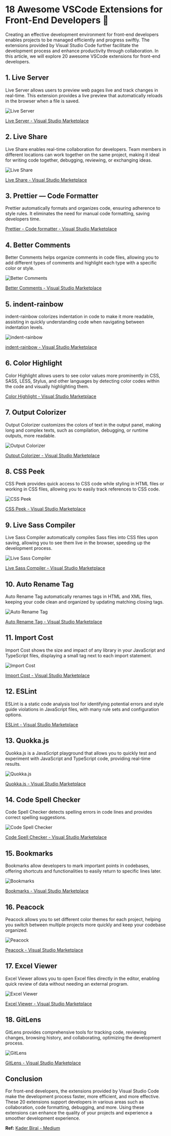 # 18 Awesome VSCode Extensions for Front-End Developers 🚀

Creating an effective development environment for front-end developers enables projects to be managed efficiently and progress swiftly. The extensions provided by Visual Studio Code further facilitate the development process and enhance productivity through collaboration. In this article, we will explore 20 awesome VSCode extensions for front-end developers.

## 1. Live Server

Live Server allows users to preview web pages live and track changes in real-time. This extension provides a live preview that automatically reloads in the browser when a file is saved.

![Live Server](https://miro.medium.com/v2/resize:fit:700/1*CfYU3dAoc-39eAJf2hgb3A.gif)

[Live Server - Visual Studio Marketplace](https://marketplace.visualstudio.com/items?itemName=ritwickdey.LiveServer&source=post_page-----fb694995ff3d--------------------------------)

## 2. Live Share

Live Share enables real-time collaboration for developers. Team members in different locations can work together on the same project, making it ideal for writing code together, debugging, reviewing, or exchanging ideas.

![Live Share](https://miro.medium.com/v2/resize:fit:700/1*fElj1FcN_37weqKkM4aktg.png)

[Live Share - Visual Studio Marketplace](https://marketplace.visualstudio.com/items?itemName=MS-vsliveshare.vsliveshare&source=post_page-----fb694995ff3d--------------------------------)

## 3. Prettier — Code Formatter

Prettier automatically formats and organizes code, ensuring adherence to style rules. It eliminates the need for manual code formatting, saving developers time.

[Prettier - Code formatter - Visual Studio Marketplace](https://marketplace.visualstudio.com/items?itemName=esbenp.prettier-vscode&source=post_page-----fb694995ff3d--------------------------------)

## 4. Better Comments

Better Comments helps organize comments in code files, allowing you to add different types of comments and highlight each type with a specific color or style.

![Better Comments](https://miro.medium.com/v2/resize:fit:459/1*dt0ryLQcGRBFXtYtNPnJeQ.png)

[Better Comments - Visual Studio Marketplace](https://marketplace.visualstudio.com/items?itemName=aaron-bond.better-comments&source=post_page-----fb694995ff3d--------------------------------)

## 5. indent-rainbow

indent-rainbow colorizes indentation in code to make it more readable, assisting in quickly understanding code when navigating between indentation levels.

![indent-rainbow](https://miro.medium.com/v2/resize:fit:525/1*RGiqPajk4QcoGLr8bHdQBA.png)

[indent-rainbow - Visual Studio Marketplace](https://marketplace.visualstudio.com/items?itemName=oderwat.indent-rainbow&source=post_page-----fb694995ff3d--------------------------------)

## 6. Color Highlight

Color Highlight allows users to see color values more prominently in CSS, SASS, LESS, Stylus, and other languages by detecting color codes within the code and visually highlighting them.

[Color Highlight - Visual Studio Marketplace](https://marketplace.visualstudio.com/items?itemName=naumovs.color-highlight&source=post_page-----fb694995ff3d--------------------------------)

## 7. Output Colorizer

Output Colorizer customizes the colors of text in the output panel, making long and complex texts, such as compilation, debugging, or runtime outputs, more readable.

![Output Colorizer](https://miro.medium.com/v2/resize:fit:700/1*IFWVCdNagzI7stRMNQKNKw.jpeg)

[Output Colorizer - Visual Studio Marketplace](https://marketplace.visualstudio.com/items?itemName=IBM.output-colorizer&source=post_page-----fb694995ff3d--------------------------------)

## 8. CSS Peek

CSS Peek provides quick access to CSS code while styling in HTML files or working in CSS files, allowing you to easily track references to CSS code.

![CSS Peek](https://miro.medium.com/v2/resize:fit:700/1*AitDAg292x6Xzje1ESffdw.gif)

[CSS Peek - Visual Studio Marketplace](https://marketplace.visualstudio.com/items?itemName=pranaygp.vscode-css-peek&source=post_page-----fb694995ff3d--------------------------------)

## 9. Live Sass Compiler

Live Sass Compiler automatically compiles Sass files into CSS files upon saving, allowing you to see them live in the browser, speeding up the development process.

![Live Sass Compiler](https://miro.medium.com/v2/resize:fit:700/1*lRRBKj3quCgoZvg_h05jwg.gif)

[Live Sass Compiler - Visual Studio Marketplace](https://marketplace.visualstudio.com/items?itemName=ritwickdey.live-sass&source=post_page-----fb694995ff3d--------------------------------)

## 10. Auto Rename Tag

Auto Rename Tag automatically renames tags in HTML and XML files, keeping your code clean and organized by updating matching closing tags.

![Auto Rename Tag](https://miro.medium.com/v2/resize:fit:700/1*ME0oAmIJdO6zaaYwL1DPwA.gif)

[Auto Rename Tag - Visual Studio Marketplace](https://marketplace.visualstudio.com/items?itemName=formulahendry.auto-rename-tag&source=post_page-----fb694995ff3d--------------------------------)

## 11. Import Cost

Import Cost shows the size and impact of any library in your JavaScript and TypeScript files, displaying a small tag next to each import statement.

![Import Cost](https://miro.medium.com/v2/resize:fit:700/1*cI6fHP4KkpkBnzCazgZuXw.gif)

[Import Cost - Visual Studio Marketplace](https://marketplace.visualstudio.com/items?itemName=wix.vscode-import-cost&source=post_page-----fb694995ff3d--------------------------------)

## 12. ESLint

ESLint is a static code analysis tool for identifying potential errors and style guide violations in JavaScript files, with many rule sets and configuration options.

[ESLint - Visual Studio Marketplace](https://marketplace.visualstudio.com/items?itemName=dbaeumer.vscode-eslint&source=post_page-----fb694995ff3d--------------------------------)

## 13. Quokka.js

Quokka.js is a JavaScript playground that allows you to quickly test and experiment with JavaScript and TypeScript code, providing real-time results.

![Quokka.js](https://miro.medium.com/v2/resize:fit:700/1*dkNlYDjAqjnHVrZSWqG1kA.gif)

[Quokka.js - Visual Studio Marketplace](https://marketplace.visualstudio.com/items?itemName=WallabyJs.quokka-vscode&source=post_page-----fb694995ff3d--------------------------------)

## 14. Code Spell Checker

Code Spell Checker detects spelling errors in code lines and provides correct spelling suggestions.

![Code Spell Checker](https://miro.medium.com/v2/resize:fit:700/1*3tgHzDUWembdB022yWutug.gif)

[Code Spell Checker - Visual Studio Marketplace](https://marketplace.visualstudio.com/items?itemName=streetsidesoftware.code-spell-checker&source=post_page-----fb694995ff3d--------------------------------)

## 15. Bookmarks

Bookmarks allow developers to mark important points in codebases, offering shortcuts and functionalities to easily return to specific lines later.

![Bookmarks](https://miro.medium.com/v2/resize:fit:700/1*ANaE_t-HkQ4yvmW9rO6Ltg.png)

[Bookmarks - Visual Studio Marketplace](https://marketplace.visualstudio.com/items?itemName=alefragnani.Bookmarks&source=post_page-----fb694995ff3d--------------------------------)

## 16. Peacock

Peacock allows you to set different color themes for each project, helping you switch between multiple projects more quickly and keep your codebase organized.

![Peacock](https://miro.medium.com/v2/resize:fit:700/1*rCI2du41TWnl9i_Mmko2NA.png)

[Peacock - Visual Studio Marketplace](https://marketplace.visualstudio.com/items?itemName=johnpapa.vscode-peacock&source=post_page-----fb694995ff3d--------------------------------)

## 17. Excel Viewer

Excel Viewer allows you to open Excel files directly in the editor, enabling quick review of data without needing an external program.

![Excel Viewer](https://miro.medium.com/v2/resize:fit:700/1*V_3dxNSDUqk5wTlvJfpv1A.gif)

[Excel Viewer - Visual Studio Marketplace](https://marketplace.visualstudio.com/items?itemName=GrapeCity.gc-excelviewer&source=post_page-----fb694995ff3d--------------------------------)

## 18. GitLens

GitLens provides comprehensive tools for tracking code, reviewing changes, browsing history, and collaborating, optimizing the development process.

![GitLens](https://miro.medium.com/v2/resize:fit:700/1*KCN2mJcZtj9j70HYHgqnZg.png)

[GitLens - Visual Studio Marketplace](https://marketplace.visualstudio.com/items?itemName=eamodio.gitlens&source=post_page-----fb694995ff3d--------------------------------)

## Conclusion

For front-end developers, the extensions provided by Visual Studio Code make the development process faster, more efficient, and more effective. These 20 extensions support developers in various areas such as collaboration, code formatting, debugging, and more. Using these extensions can enhance the quality of your projects and experience a smoother development experience.

**Ref:** [Kader Biral - Medium](https://kaderbiral26.medium.com/20-awesome-vscode-extensions-for-front-end-developers-fb694995ff3d)
